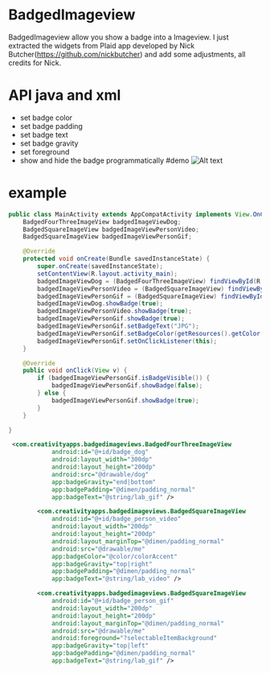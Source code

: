 # BadgedImageview
BadgedImageview allow you show a badge into a Imageview. I just extracted the widgets from Plaid app developed by Nick Butcher(https://github.com/nickbutcher) and add some adjustments, all credits for Nick.

# API java and xml
- set badge color
- set badge padding
- set badge text
- set badge gravity
- set foreground
- show and hide the badge programmatically
#demo
![Alt text](https://github.com/yesidlazaro/BadgedImageview/blob/master/art/demo.png)
# example
```java
public class MainActivity extends AppCompatActivity implements View.OnClickListener {
    BadgedFourThreeImageView badgedImageViewDog;
    BadgedSquareImageView badgedImageViewPersonVideo;
    BadgedSquareImageView badgedImageViewPersonGif;

    @Override
    protected void onCreate(Bundle savedInstanceState) {
        super.onCreate(savedInstanceState);
        setContentView(R.layout.activity_main);
        badgedImageViewDog = (BadgedFourThreeImageView) findViewById(R.id.badge_dog);
        badgedImageViewPersonVideo = (BadgedSquareImageView) findViewById(R.id.badge_person_video);
        badgedImageViewPersonGif = (BadgedSquareImageView) findViewById(R.id.badge_person_gif);
        badgedImageViewDog.showBadge(true);
        badgedImageViewPersonVideo.showBadge(true);
        badgedImageViewPersonGif.showBadge(true);
        badgedImageViewPersonGif.setBadgeText("JPG");
        badgedImageViewPersonGif.setBadgeColor(getResources().getColor(R.color.gray_50));
        badgedImageViewPersonGif.setOnClickListener(this);
    }

    @Override
    public void onClick(View v) {
        if (badgedImageViewPersonGif.isBadgeVisible()) {
            badgedImageViewPersonGif.showBadge(false);
        } else {
            badgedImageViewPersonGif.showBadge(true);
        }
    }

}
```
```xml
 <com.creativityapps.badgedimageviews.BadgedFourThreeImageView
            android:id="@+id/badge_dog"
            android:layout_width="300dp"
            android:layout_height="200dp"
            android:src="@drawable/dog"
            app:badgeGravity="end|bottom"
            app:badgePadding="@dimen/padding_normal"
            app:badgeText="@string/lab_gif" />

        <com.creativityapps.badgedimageviews.BadgedSquareImageView
            android:id="@+id/badge_person_video"
            android:layout_width="200dp"
            android:layout_height="200dp"
            android:layout_marginTop="@dimen/padding_normal"
            android:src="@drawable/me"
            app:badgeColor="@color/colorAccent"
            app:badgeGravity="top|right"
            app:badgePadding="@dimen/padding_normal"
            app:badgeText="@string/lab_video" />

        <com.creativityapps.badgedimageviews.BadgedSquareImageView
            android:id="@+id/badge_person_gif"
            android:layout_width="200dp"
            android:layout_height="200dp"
            android:layout_marginTop="@dimen/padding_normal"
            android:src="@drawable/me"
            android:foreground="?selectableItemBackground"
            app:badgeGravity="top|left"
            app:badgePadding="@dimen/padding_normal"
            app:badgeText="@string/lab_gif" />
```


 
